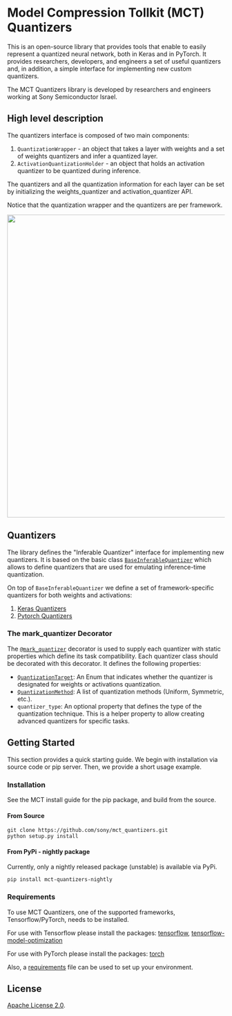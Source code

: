 # Model Compression Tollkit (MCT) Quantizers

This is an open-source library that provides tools that enable to easily represent a quantized neural network, both in Keras and in PyTorch.
It provides researchers, developers, and engineers a set of useful quantizers and, in addition, a simple interface for implementing new custom quantizers.

The MCT Quantizers library is developed by researchers and engineers working at Sony Semiconductor Israel.

## High level description

The quantizers interface is composed of two main components:
1. `QuantizationWrapper` - an object that takes a layer with weights and a set of weights quantizers and infer a quantized layer.
2. `ActivationQuantizationHolder` - an object that holds an activation quantizer to be quantized during inference.

The quantizers and all the quantization information for each layer can be set by initializing the weights_quantizer and activation_quantizer API.

Notice that the quantization wrapper and the quantizers are per framework.

<img src="quantization_infra.png" width="700">

## Quantizers 

The library defines the "Inferable Quantizer" interface for implementing new quantizers.
It is based on the basic class [`BaseInferableQuantizer`](common/base_inferable_quantizer.py) which allows to define quantizers that are used for emulating inference-time quantization.

On top of `BaseInferableQuantizer` we define a set of framework-specific quantizers for both weights and activations:
1. [Keras Quantizers](mct_quantizers/keras/quantizers)
2. [Pytorch Quantizers](mct_quantizers/pytorch/quantizers)

### The mark_quantizer Decorator

The [`@mark_quantizer`](mct_quantizers/common/base_inferable_quantizer.py) decorator is used to supply each quantizer with static properties which define its task compatibility. Each quantizer class should be decorated with this decorator. It defines the following properties:
 - [`QuantizationTarget`](mct_quantizers/common/base_inferable_quantizer.py): An Enum that indicates whether the quantizer is designated for weights or activations quantization.
 - [`QuantizationMethod`](mct_quantizers/common/quant_info.py): A list of quantization methods (Uniform, Symmetric, etc.).
 - `quantizer_type`: An optional property that defines the type of the quantization technique. This is a helper property to allow creating advanced quantizers for specific tasks. 
 
## Getting Started

This section provides a quick starting guide. We begin with installation via source code or pip server. Then, we provide a short usage example.

### Installation
See the MCT install guide for the pip package, and build from the source.

#### From Source
```
git clone https://github.com/sony/mct_quantizers.git
python setup.py install
```
#### From PyPi - nightly package
Currently, only a nightly released package (unstable) is available via PyPi.

```
pip install mct-quantizers-nightly
```

### Requirements

To use MCT Quantizers, one of the supported frameworks, Tensorflow/PyTorch, needs to be installed.

For use with Tensorflow please install the packages: 
[tensorflow](https://www.tensorflow.org/install), 
[tensorflow-model-optimization](https://www.tensorflow.org/model_optimization/guide/install)

For use with PyTorch please install the packages: 
[torch](https://pytorch.org/)

Also, a [requirements](requirements.txt) file can be used to set up your environment.

## License
[Apache License 2.0](LICENSE.md).
